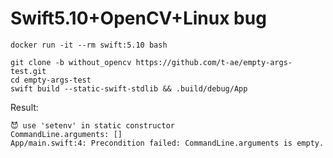 # Swift5.10+OpenCV+Linux bug

```
docker run -it --rm swift:5.10 bash
```

```
git clone -b without_opencv https://github.com/t-ae/empty-args-test.git
cd empty-args-test
swift build --static-swift-stdlib && .build/debug/App
```

Result:

```
😈 use 'setenv' in static constructor
CommandLine.arguments: []
App/main.swift:4: Precondition failed: CommandLine.arguments is empty.
```
